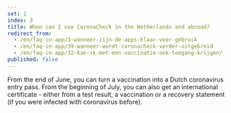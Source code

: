 ```yaml
---
set: 1
index: 3
title: When can I use CoronaCheck in the Netherlands and abroad?
redirect_from: 
  - /en/faq-in-app/3-wanneer-zijn-de-apps-klaar-voor-gebruik
  - /en/faq-in-app/39-wanneer-wordt-coronacheck-verder-uitgebreid
  - /en/faq-in-app/32-kan-ik-met-een-vaccinatie-ook-toegang-krijgen/
published: false
---
```

From the end of June, you can turn a vaccination into a Dutch coronavirus entry pass. From the beginning of July, you can also get an international certificate - either from a test result, a vaccination or a recovery statement (if you were infected with coronavirus before).
